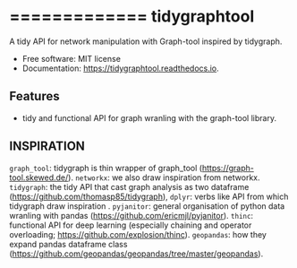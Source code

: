 =============
tidygraphtool
=============

A tidy API for network manipulation with Graph-tool inspired by tidygraph.


* Free software: MIT license
* Documentation: https://tidygraphtool.readthedocs.io.


Features
--------

  - tidy and functional API for graph wranling with the graph-tool library.


INSPIRATION
----------
`graph_tool`: tidygraph is thin wrapper of graph_tool (https://graph-tool.skewed.de/).
`networkx`: we also draw inspiration from networkx.
`tidygraph`: the tidy API that cast graph analysis as two dataframe (https://github.com/thomasp85/tidygraph),
`dplyr`: verbs like API from which tidygraph draw inspiration .
`pyjanitor`: general organisation of python data wranling with pandas (https://github.com/ericmjl/pyjanitor).
`thinc`: functional API for deep learning (especially chaining and operator overloading; https://github.com/explosion/thinc).
`geopandas`: how they expand pandas dataframe class (https://github.com/geopandas/geopandas/tree/master/geopandas).